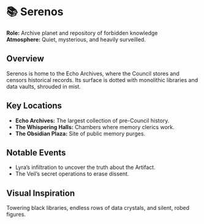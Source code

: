 # 📚 Serenos

**Role:** Archive planet and repository of forbidden knowledge  
**Atmosphere:** Quiet, mysterious, and heavily surveilled.

## Overview
Serenos is home to the Echo Archives, where the Council stores and censors historical records. Its surface is dotted with monolithic libraries and data vaults, shrouded in mist.

## Key Locations
- **Echo Archives:** The largest collection of pre-Council history.
- **The Whispering Halls:** Chambers where memory clerics work.
- **The Obsidian Plaza:** Site of public memory purges.

## Notable Events
- Lyra’s infiltration to uncover the truth about the Artifact.
- The Veil’s secret operations to erase dissent.

## Visual Inspiration
Towering black libraries, endless rows of data crystals, and silent, robed figures.